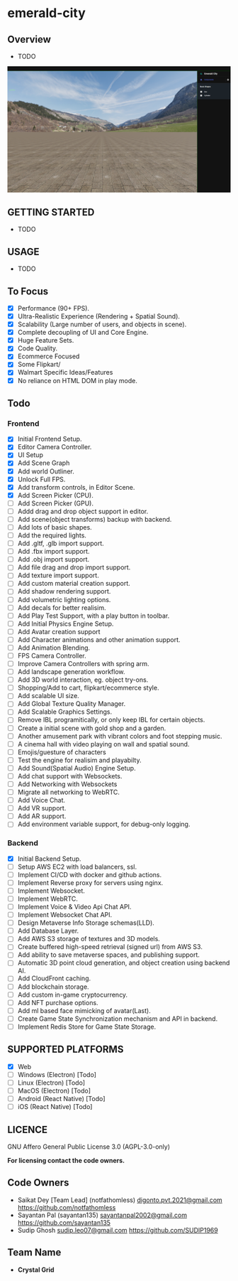 # emerald-city

## Overview

- TODO

<picture>
  <source media="(prefers-color-scheme: dark)" srcset="./assets/landing-image.png">
  <source media="(prefers-color-scheme: light)" srcset="./assets/landing-image.png">
  <img alt="Shows an illustrated sun in light color mode and a moon with stars in dark color mode." src="./assets/landing-image.png">
</picture>

## GETTING STARTED

- TODO

## USAGE

- TODO

## To Focus

- [x] Performance (90+ FPS).
- [x] Ultra-Realistic Experience (Rendering + Spatial Sound).
- [x] Scalability (Large number of users, and objects in scene).
- [x] Complete decoupling of UI and Core Engine.
- [x] Huge Feature Sets.
- [x] Code Quality.
- [x] Ecommerce Focused
- [x] Some Flipkart/
- [x] Walmart Specific Ideas/Features
- [x] No reliance on HTML DOM in play mode.

## Todo

### Frontend

- [x] Initial Frontend Setup.
- [x] Editor Camera Controller.
- [x] UI Setup
- [x] Add Scene Graph
- [x] Add world Outliner.
- [x] Unlock Full FPS.
- [x] Add transform controls, in Editor Scene.
- [x] Add Screen Picker (CPU).
- [ ] Add Screen Picker (GPU).
- [ ] Addd drag and drop object support in editor.
- [ ] Add scene(object transforms) backup with backend.
- [ ] Add lots of basic shapes.
- [ ] Add the required lights.
- [ ] Add .gltf, .glb import support.
- [ ] Add .fbx import support.
- [ ] Add .obj import support.
- [ ] Add file drag and drop import support.
- [ ] Add texture import support.
- [ ] Add custom material creation support.
- [ ] Add shadow rendering support.
- [ ] Add volumetric lighting options.
- [ ] Add decals for better realisim.
- [ ] Add Play Test Support, with a play button in toolbar.
- [ ] Add Initial Physics Engine Setup.
- [ ] Add Avatar creation support
- [ ] Add Character animations and other animation support.
- [ ] Add Animation Blending.
- [ ] FPS Camera Controller.
- [ ] Improve Camera Controllers with spring arm.
- [ ] Add landscape generation workflow.
- [ ] Add 3D world interaction, eg. object try-ons.
- [ ] Shopping/Add to cart, flipkart/ecommerce style.
- [ ] Add scalable UI size.
- [ ] Add Global Texture Quality Manager.
- [ ] Add Scalable Graphics Settings.
- [ ] Remove IBL programitically, or only keep IBL for certain objects.
- [ ] Create a initial scene with gold shop and a garden.
- [ ] Another amusement park with vibrant colors and foot stepping music.
- [ ] A cinema hall with video playing on wall and spatial sound.
- [ ] Emojis/guesture of characters
- [ ] Test the engine for realisim and playabilty.
- [ ] Add Sound(Spatial Audio) Engine Setup.
- [ ] Add chat support with Websockets.
- [ ] Add Networking with Websockets
- [ ] Migrate all networking to WebRTC.
- [ ] Add Voice Chat.
- [ ] Add VR support.
- [ ] Add AR support.
- [ ] Add environment variable support, for debug-only logging.

### Backend

- [x] Initial Backend Setup.
- [ ] Setup AWS EC2 with load balancers, ssl.
- [ ] Implement CI/CD with docker and github actions.
- [ ] Implement Reverse proxy for servers using nginx.
- [ ] Implement Websocket.
- [ ] Implement WebRTC.
- [ ] Implement Voice & Video Api Chat API.
- [ ] Implement Websocket Chat API.
- [ ] Design Metaverse Info Storage schemas(LLD).
- [ ] Add Database Layer.
- [ ] Add AWS S3 storage of textures and 3D models.
- [ ] Create buffered high-speed retrieval (signed url) from AWS S3.
- [ ] Add ability to save metaverse spaces, and publishing support.
- [ ] Automatic 3D point cloud generation, and object creation using backend AI.
- [ ] Add CloudFront caching.
- [ ] Add blockchain storage.
- [ ] Add custom in-game cryptocurrency.
- [ ] Add NFT purchase options.
- [ ] Add ml based face mimicking of avatar(Last).
- [ ] Create Game State Synchronization mechanism and API in backend.
- [ ] Implement Redis Store for Game State Storage.

## SUPPORTED PLATFORMS

- [x] Web
- [ ] Windows (Electron) [Todo]
- [ ] Linux (Electron) [Todo]
- [ ] MacOS (Electron) [Todo]
- [ ] Android (React Native) [Todo]
- [ ] iOS (React Native) [Todo]

## LICENCE

GNU Affero General Public License 3.0 (AGPL-3.0-only)

**For licensing contact the code owners.**

## Code Owners

- Saikat Dey [Team Lead] (notfathomless) digonto.pvt.2021@gmail.com https://github.com/notfathomless
- Sayantan Pal (sayantan135) sayantanpal2002@gmail.com https://github.com/sayantan135
- Sudip Ghosh sudip.leo07@gmail.com https://github.com/SUDIP1969

## Team Name

- **Crystal Grid**
